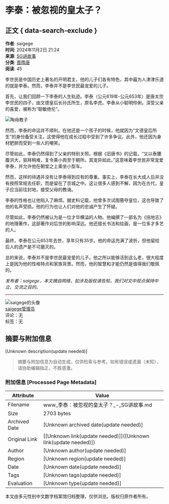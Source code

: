 # 李泰：被忽视的皇太子？

## 正文 { data-search-exclude }


**作者**: saigege  
**时间**: 2024年11月2日 21:24  
**来源**: [SG讲故事](http://www.jgushi.com)  
**分类**: [晋隋唐](http://www.jgushi.com/archives/category/ljst)  
**阅读**: 45  

李世民是中国历史上著名的开明君主，他的儿子们各有特色，其中最为人津津乐道的就是李泰。然而，李泰并不是李世民最宠爱的儿子。

首先，让我们回顾一下李泰的人生轨迹。李泰（公元619年-公元653年）是唐太宗李世民的四子，由文德皇后长孙氏所生，原名李虎。李泰从小聪明伶俐，深受父亲的喜爱，被称为“聪敏绝伦”。

![陶母教子](http://www.jgushi.com/wp-content/uploads/2018/10/tmjz.jpg)

然而，李泰的命运并不顺利。在他还是一个孩子的时候，他就因为“文德皇后所生”的身份备受关注，这使得他在成长过程中受到了许多争议。此外，他还因为身材肥胖而受到一些人的嘲笑。

尽管如此，李泰仍然得到了父亲的特别关照。根据《旧唐书》的记载，“又以泰腰腹洪大，驱拜稍难，复令乘小舆至于朝所。其宠异如此。”这意味着李世民非常宠爱李泰，并允许他在朝堂之上乘坐小型车。

然而，这样的待遇并没有让李泰得到应有的尊重。事实上，李泰在长大成人后并没有按照常规去任职，而是留在了京城之中。这让很多人感到不解，因为在古代，皇子应当前往封地，接受父母的教诲。

李泰的性格也让他陷入了麻烦。据史料记载，他曾多次试图篡夺皇位，这也导致了他的名声受损。他的行为也让人们对他的忠诚产生了怀疑。

尽管如此，李泰仍然被认为是一位才华横溢的人物。他编撰了一部名为《括地志》的地理著作，这部著作对后世的影响深远。他还擅长书法和绘画，是一位多才多艺的人。

最终，李泰在公元653年去世，享年只有35岁。他的命运充满了波折，但他留给后人的遗产是不可磨灭的。

总的来说，李泰并不是李世民最宠爱的儿子。他之所以能够活到这么老，很大程度上是因为他的性格特点和家族背景。然而，他的智慧和才能仍然是值得我们敬佩的。

*发布者：saigege，本文摘自网络，如涉及版权请告知，我们对文中观点保持中立、交流之目的。*

---

![saigege的头像](https://www.jgushi.com//wp-content/uploads/1234/06/238a0b923820dcc5.1523952957.jpg)  
[saigege管理员](http://www.jgushi.com/user/saigege)  
评论：无  
标签：无
<!-- tcd_original_link http://www.jgushi.com/archives/151284 -->


## 摘要与附加信息

<!-- tcd_abstract -->
[Unknown description(update needed)]
<!-- tcd_abstract_end -->

> 摘要与附加信息为自动生成，仅供检索与参考。如有错误或遗漏（未知），请协助编辑指正，不胜感激。

### 附加信息 [Processed Page Metadata]

| Attribute       | Value                                  |
|-----------------|----------------------------------------|
| Filename        | www_李泰：被忽视的皇太子？_-_SG讲故事.md                             |
| Size            | 2703 bytes                           |
| Archived Date   | [Unknown archived date(update needed)]                             |
| Original Link   | [[Unknown link(update needed)]]([Unknown link(update needed)])                       |
| Author          | [Unknown author(update needed)]                               |
| Region          | [Unknown region(update needed)]                               |
| Date            | [Unknown date(update needed)]                                 |
| Tags            | [Unknown tags(update needed)]                                 |
| Evaluation            | [Unknown type(update needed)]                                 |
<!-- tcd_table_end -->

本文由多元性别中文数字档案馆归档整理，仅供浏览。版权归原作者所有。
